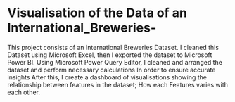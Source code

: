 # Visualisation of the Data of an International_Breweries-

This project consists of an International Breweries Dataset. 
I cleaned this Dataset using Microsoft Excel, then I exported the dataset to Microsoft Power BI. 
Using Microsoft Power Query Editor, I cleaned and arranged the dataset and perform necessary calculations
In order to ensure accurate insights
After this, I create a dashboard of visualisations showing the relationship between features in the dataset; How each
Features varies with each other.
